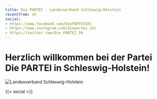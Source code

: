 ```yaml
---
title: Die PARTEI - Landesverband Schleswig-Holstein
recentfrom: sh
social:
- https://www.facebook.com/DiePARTEISH/
- https://www.instagram.com/diepartei_sh/
- https://twitter.com/Die_PARTEI_SH
---
```


# Herzlich willkommen bei der Partei **Die PARTEI** in Schleswig-Holstein!

![Landesverband Schleswig-Holstein](/sh/header.jpg "Landesverband Schleswig-Holstein")

{{< social >}}
